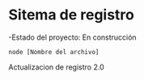 <h1>Sitema de registro</h1>
<p>-Estado del proyecto: En construcción</p>

``` node [Nombre del archivo] ```

<p>Actualizacion de registro 2.0</p>
